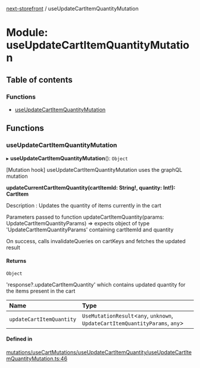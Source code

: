 [next-storefront](../README.md) / useUpdateCartItemQuantityMutation

# Module: useUpdateCartItemQuantityMutation

## Table of contents

### Functions

- [useUpdateCartItemQuantityMutation](useUpdateCartItemQuantityMutation.md#useupdatecartitemquantitymutation)

## Functions

### useUpdateCartItemQuantityMutation

▸ **useUpdateCartItemQuantityMutation**(): `Object`

[Mutation hook] useUpdateCartItemQuantityMutation uses the graphQL mutation

<b>updateCurrentCartItemQuantity(cartItemId: String!, quantity: Int!): CartItem</b>

Description : Updates the quantity of items currently in the cart

Parameters passed to function updateCartItemQuantity(params: UpdateCartItemQuantityParams) => expects object of type 'UpdateCartItemQuantityParams' containing cartItemId and quantity

On success, calls invalidateQueries on cartKeys and fetches the updated result

#### Returns

`Object`

'response?.updateCartItemQuantity' which contains updated quantity for the items present in the cart

| Name                     | Type                                                                          |
| :----------------------- | :---------------------------------------------------------------------------- |
| `updateCartItemQuantity` | `UseMutationResult`<`any`, `unknown`, `UpdateCartItemQuantityParams`, `any`\> |

#### Defined in

[mutations/useCartMutations/useUpdateCartItemQuantity/useUpdateCartItemQuantityMutation.ts:46](https://github.com/KiboSoftware/nextjs-storefront/blob/561a164/hooks/mutations/useCartMutations/useUpdateCartItemQuantity/useUpdateCartItemQuantityMutation.ts#L46)
